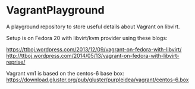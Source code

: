 VagrantPlayground
=================

A playground repository to store useful details about Vagrant on libvirt.

Setup is on Fedora 20 with libvirt/kvm provider using these blogs:

https://ttboj.wordpress.com/2013/12/09/vagrant-on-fedora-with-libvirt/
http://ttboj.wordpress.com/2014/05/13/vagrant-on-fedora-with-libvirt-reprise/

Vagrant vm1 is based on the centos-6 base box: https://download.gluster.org/pub/gluster/purpleidea/vagrant/centos-6.box
 
